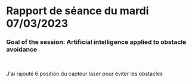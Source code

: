 # Rapport de séance du mardi 07/03/2023

### Goal of the session: Artificial intelligence applied to obstacle avoidance

<br />

J'ai rajouté 6 position du capteur laser pour éviter les obstacles 